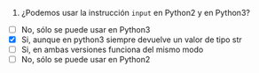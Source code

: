 1. ¿Podemos usar la instrucción `input` en Python2 y en Python3?

* [ ] No, sólo se puede usar en Python3
* [x] Si, aunque en python3 siempre devuelve un valor de tipo str
* [ ] Si, en ambas versiones funciona del mismo modo
* [ ] No, sólo se puede usar en Python2